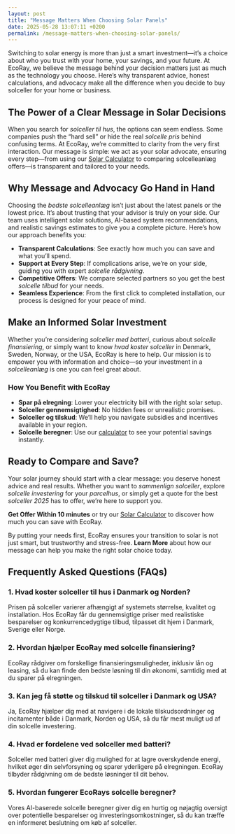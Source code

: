 ```yaml
---
layout: post
title: "Message Matters When Choosing Solar Panels"
date: 2025-05-28 13:07:11 +0200
permalink: /message-matters-when-choosing-solar-panels/
---
```

Switching to solar energy is more than just a smart investment—it’s a choice about who you trust with your home, your savings, and your future. At EcoRay, we believe the message behind your decision matters just as much as the technology you choose. Here’s why transparent advice, honest calculations, and advocacy make all the difference when you decide to buy solceller for your home or business.

## The Power of a Clear Message in Solar Decisions

When you search for *solceller til hus*, the options can seem endless. Some companies push the “hard sell” or hide the real *solcelle pris* behind confusing terms. At EcoRay, we’re committed to clarity from the very first interaction. Our message is simple: we act as your solar advocate, ensuring every step—from using our [Solar Calculator](https://ecoray.dk/en/calculator) to comparing solcelleanlæg offers—is transparent and tailored to your needs.

## Why Message and Advocacy Go Hand in Hand

Choosing the *bedste solcelleanlæg* isn’t just about the latest panels or the lowest price. It’s about trusting that your advisor is truly on your side. Our team uses intelligent solar solutions, AI-based system recommendations, and realistic savings estimates to give you a complete picture. Here’s how our approach benefits you:

- **Transparent Calculations**: See exactly how much you can save and what you’ll spend.
- **Support at Every Step**: If complications arise, we’re on your side, guiding you with expert *solcelle rådgivning*.
- **Competitive Offers**: We compare selected partners so you get the best *solcelle tilbud* for your needs.
- **Seamless Experience**: From the first click to completed installation, our process is designed for your peace of mind.

## Make an Informed Solar Investment

Whether you’re considering *solceller med batteri*, curious about *solcelle finansiering*, or simply want to know *hvad koster solceller* in Denmark, Sweden, Norway, or the USA, EcoRay is here to help. Our mission is to empower you with information and choice—so your investment in a *solcelleanlæg* is one you can feel great about.

### How You Benefit with EcoRay

- **Spar på elregning**: Lower your electricity bill with the right solar setup.
- **Solceller gennemsigtighed**: No hidden fees or unrealistic promises.
- **Solceller og tilskud**: We’ll help you navigate subsidies and incentives available in your region.
- **Solcelle beregner**: Use our [calculator](https://ecoray.dk/en/calculator) to see your potential savings instantly.

## Ready to Compare and Save?

Your solar journey should start with a clear message: you deserve honest advice and real results. Whether you want to *sammenlign solceller*, explore *solcelle investering* for your *parcelhus*, or simply get a quote for the best *solceller 2025* has to offer, we’re here to support you.

**Get Offer Within 10 minutes** or try our [Solar Calculator](https://ecoray.dk/en/calculator) to discover how much you can save with EcoRay.

By putting your needs first, EcoRay ensures your transition to solar is not just smart, but trustworthy and stress-free. **Learn More** about how our message can help you make the right solar choice today.

## Frequently Asked Questions (FAQs)

### 1. Hvad koster solceller til hus i Danmark og Norden?
Prisen på solceller varierer afhængigt af systemets størrelse, kvalitet og installation. Hos EcoRay får du gennemsigtige priser med realistiske besparelser og konkurrencedygtige tilbud, tilpasset dit hjem i Danmark, Sverige eller Norge.

### 2. Hvordan hjælper EcoRay med solcelle finansiering?
EcoRay rådgiver om forskellige finansieringsmuligheder, inklusiv lån og leasing, så du kan finde den bedste løsning til din økonomi, samtidig med at du sparer på elregningen.

### 3. Kan jeg få støtte og tilskud til solceller i Danmark og USA?
Ja, EcoRay hjælper dig med at navigere i de lokale tilskudsordninger og incitamenter både i Danmark, Norden og USA, så du får mest muligt ud af din solcelle investering.

### 4. Hvad er fordelene ved solceller med batteri?
Solceller med batteri giver dig mulighed for at lagre overskydende energi, hvilket øger din selvforsyning og sparer yderligere på elregningen. EcoRay tilbyder rådgivning om de bedste løsninger til dit behov.

### 5. Hvordan fungerer EcoRays solcelle beregner?
Vores AI-baserede solcelle beregner giver dig en hurtig og nøjagtig oversigt over potentielle besparelser og investeringsomkostninger, så du kan træffe en informeret beslutning om køb af solceller.

<script type="application/ld+json">
{
  "@context": "https://schema.org",
  "@type": "BlogPosting",
  "headline": "Message Matters When Choosing Solar Panels",
  "description": "Why transparent advice, honest calculations, and advocacy matter when choosing solceller for your home or business in Denmark, Sweden, Norway, and the USA.",
  "author": {
    "@type": "Person",
    "name": "EcoRay"
  },
  "publisher": {
    "@type": "Organization",
    "name": "EcoRay",
    "logo": {
      "@type": "ImageObject",
      "url": "https://ecoray.dk/logo.png"
    }
  },
  "mainEntityOfPage": {
    "@type": "WebPage",
    "@id": "https://ecoray.dk/blog/message-matters-when-choosing-solar-panels"
  },
  "datePublished": "2024-06-01",
  "dateModified": "2024-06-01",
  "keywords": "solceller, solcelleanlæg, solceller til hus, solcelle pris, køb solceller, bedste solcelleanlæg, solcelle beregner, solceller med batteri, solceller finansiering, hvad koster solceller, solcelle tilbud, solceller og tilskud, solcelle investering, solceller parcelhus, spar på elregning, solcelle rådgivning, sammenlign solceller, solceller 2025, solceller Danmark, solceller gennemsigtighed, B2C, lead generation, solar, automation, AI Intelligence, AI, intelligent solar",
  "inLanguage": "da-DK",
  "url": "https://ecoray.dk/blog/message-matters-when-choosing-solar-panels"
}
</script>

<script type="application/ld+json">
{
  "@context": "https://schema.org",
  "@type": "FAQPage",
  "mainEntity": [
    {
      "@type": "Question",
      "name": "Hvad koster solceller til hus i Danmark og Norden?",
      "acceptedAnswer": {
        "@type": "Answer",
        "text": "Prisen på solceller varierer afhængigt af systemets størrelse, kvalitet og installation. Hos EcoRay får du gennemsigtige priser med realistiske besparelser og konkurrencedygtige tilbud, tilpasset dit hjem i Danmark, Sverige eller Norge."
      }
    },
    {
      "@type": "Question",
      "name": "Hvordan hjælper EcoRay med solcelle finansiering?",
      "acceptedAnswer": {
        "@type": "Answer",
        "text": "EcoRay rådgiver om forskellige finansieringsmuligheder, inklusiv lån og leasing, så du kan finde den bedste løsning til din økonomi, samtidig med at du sparer på elregningen."
      }
    },
    {
      "@type": "Question",
      "name": "Kan jeg få støtte og tilskud til solceller i Danmark og USA?",
      "acceptedAnswer": {
        "@type": "Answer",
        "text": "Ja, EcoRay hjælper dig med at navigere i de lokale tilskudsordninger og incitamenter både i Danmark, Norden og USA, så du får mest muligt ud af din solcelle investering."
      }
    },
    {
      "@type": "Question",
      "name": "Hvad er fordelene ved solceller med batteri?",
      "acceptedAnswer": {
        "@type": "Answer",
        "text": "Solceller med batteri giver dig mulighed for at lagre overskydende energi, hvilket øger din selvforsyning og sparer yderligere på elregningen. EcoRay tilbyder rådgivning om de bedste løsninger til dit behov."
      }
    },
    {
      "@type": "Question",
      "name": "Hvordan fungerer EcoRays solcelle beregner?",
      "acceptedAnswer": {
        "@type": "Answer",
        "text": "Vores AI-baserede solcelle beregner giver dig en hurtig og nøjagtig oversigt over potentielle besparelser og investeringsomkostninger, så du kan træffe en informeret beslutning om køb af solceller."
      }
    }
  ]
}
</script>